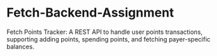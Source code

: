 # Fetch-Backend-Assignment
Fetch Points Tracker: A REST API to handle user points transactions, supporting adding points, spending points, and fetching payer-specific balances.
